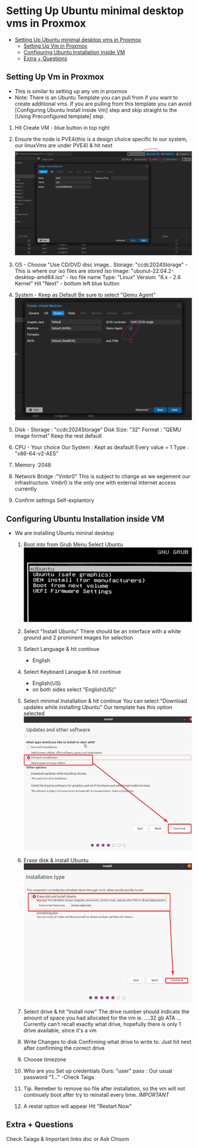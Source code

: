 # Setting Up Ubuntu minimal desktop vms in Proxmox

- [Setting Up Ubuntu minimal desktop vms in Proxmox](#setting-up-ubuntu-minimal-desktop-vms-in-proxmox)
  - [Setting Up Vm in Proxmox](#setting-up-vm-in-proxmox)
  - [Configuring Ubuntu Installation inside VM](#configuring-ubuntu-installation-inside-vm)
  - [Extra + Questions](#extra--questions)

    

## Setting Up Vm in Proxmox
+ This is similar to setting up any vm in proxmox
+ Note: There is an Ubuntu Template you can pull from if you want to create additional vms. If you are pulling from this template you can avoid [Configuring Ubuntu Install inside Vm] step and skip straight to the [Using Preconfigured template] step.

1. Hit Create VM - blue button in top right
2. Ensure the node is PVE4(this is a design choice specific to our system, our linuxVms are under PVE4) & hit next
![Alt text](Images/Step1-2.png)


3. OS - Choose "Use CD/DVD disc image..
    Storage: "ccdc2024Storage" - This is where our iso files are stored
    Iso Image: "ubunut-22.04.2-desktop-amd64.iso" - Iso file name
    Type: "Linux"
    Version: "6.x - 2.6 Kernel"
    Hit "Next" - bottom left blue button

4. System - Keep as Default
    Be sure to select "Qemu Agent"
    ![Alt text](Images/SystemVmTab.png)
5. Disk - 
    Storage : "ccdc2024Storage"
    Disk Size: "32"
    Format : "QEMU image format"
    Keep the rest default
6. CPU - Your choice
    Our System : Kept as deafault
    Every value  = 1
    Type : "x86-64-v2-AES"

7. Memory 
    :2048

8. Network
    Bridge :"Vmbr0"
    This is subject to change as we segement our infrastructure. Vmbr0 is the only one with external internet access currently

8. Confirm settings
    Self-explantory

## Configuring Ubuntu Installation inside VM
+ We are installing Ubuntu mininal desktop

    1. Boot into from Grub Menu
        Select Ubuntu
        ![Alt text](Images/CLVp2s1.webp)

    2. Select "Install Ubuntu" 
        There should be an interface with a white ground and 2 prominent images for selection

    3. Select Language & hit continue
        - English

    4. Select Keyboard Lanague & hit continue
        - English(US) 
        - on both sides select "English(US)"

    5. Select minimal Installation & hit continue
        You can select "Download updates while installing Ubuntu"
            Our template has this option selected
        ![Select Minimal](Images\CLVp2s5.webp)

    6. Erase disk & install Ubuntu
        ![Erase disk](Images\CLVp2s6.webp)
    
    7. Select drive & hit "Install now"
        The drive number should indicate the amount of space you had allocated for the vm ie. ....32 gb ATA ...
        Currently can't recall exactly what drive, hopefully there is only 1 drive available, since it's a vm
    
    8. Write Changes to disk
        Confirming what drive to write to. Just hit next after confirming the correct drive

    9. Choose timezone

    10. Who are you
        Set up credentials
            Ours: "user"
            pass : Our usual password "1..." -Check Taiga

    11. Tip. Remeber to remove iso file after installation, so the vm will not continuely boot after try to reinstall every time.
        *IMPORTANT*

    12. A restat option will appear 
        Hit "Restart Now"

   

## Extra + Questions

Check Taiaga & Important links doc
or Ask Chisom
